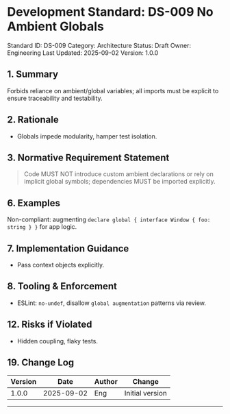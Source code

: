 # Development Standard: DS-009 No Ambient Globals

Standard ID: DS-009
Category: Architecture
Status: Draft
Owner: Engineering
Last Updated: 2025-09-02
Version: 1.0.0

## 1. Summary

Forbids reliance on ambient/global variables; all imports must be explicit to ensure traceability and testability.

## 2. Rationale

- Globals impede modularity, hamper test isolation.

## 3. Normative Requirement Statement

> Code MUST NOT introduce custom ambient declarations or rely on implicit global symbols; dependencies MUST be imported explicitly.

## 6. Examples

Non-compliant: augmenting `declare global { interface Window { foo: string } }` for app logic.

## 7. Implementation Guidance

- Pass context objects explicitly.

## 8. Tooling & Enforcement

- ESLint: `no-undef`, disallow `global augmentation` patterns via review.

## 12. Risks if Violated

- Hidden coupling, flaky tests.

## 19. Change Log

| Version | Date | Author | Change |
| ------- | ---- | ------ | ------ |
| 1.0.0 | 2025-09-02 | Eng | Initial version |

---
